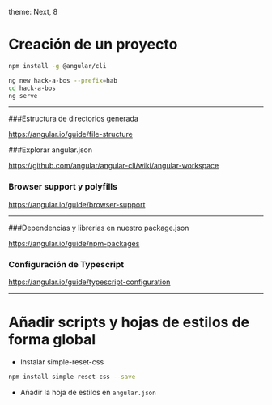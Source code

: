 theme: Next, 8

# Creación de un proyecto

```bash
npm install -g @angular/cli

ng new hack-a-bos --prefix=hab
cd hack-a-bos
ng serve
```

---

###Estructura de directorios generada

https://angular.io/guide/file-structure

###Explorar angular.json

https://github.com/angular/angular-cli/wiki/angular-workspace

### Browser support y polyfills

https://angular.io/guide/browser-support

---

###Dependencias y librerias en nuestro package.json

https://angular.io/guide/npm-packages

### Configuración de Typescript

https://angular.io/guide/typescript-configuration



---

# Añadir scripts y hojas de estilos de forma global

- Instalar simple-reset-css

```bash
npm install simple-reset-css --save
```

- Añadir la hoja de estilos en `angular.json`

